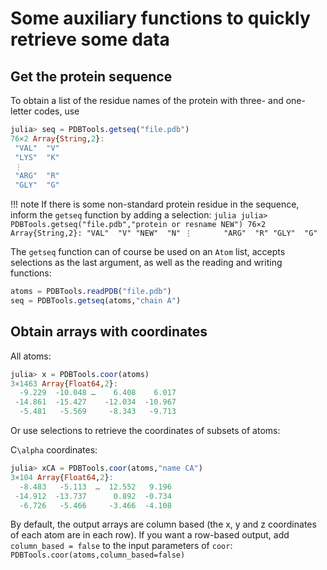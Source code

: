# Some auxiliary functions to quickly retrieve some data 

## Get the protein sequence

To obtain a list of the residue names of the protein with three- and one-letter codes, use
```julia
julia> seq = PDBTools.getseq("file.pdb")
76×2 Array{String,2}:
 "VAL"  "V"
 "LYS"  "K"
 ⋮      
 "ARG"  "R"
 "GLY"  "G"

```

!!! note
    If there is some non-standard protein residue in the sequence,
    inform the `getseq` function by adding a selection:
    ```julia
    julia> PDBTools.getseq("file.pdb","protein or resname NEW")
    76×2 Array{String,2}:
     "VAL"  "V"
     "NEW"  "N"
     ⋮      
     "ARG"  "R"
     "GLY"  "G"
    ```

The `getseq` function can of course be used on an `Atom` list, accepts selections as the
last argument, as well as the reading and writing functions:

```julia
atoms = PDBTools.readPDB("file.pdb")
seq = PDBTools.getseq(atoms,"chain A")

```

## Obtain arrays with coordinates

All atoms:

```julia
julia> x = PDBTools.coor(atoms)
3×1463 Array{Float64,2}:
  -9.229  -10.048 …    6.408    6.017
 -14.861  -15.427    -12.034  -10.967
  -5.481   -5.569     -8.343   -9.713

```

Or use selections to retrieve the coordinates of subsets of atoms:

C``\alpha`` coordinates:

```julia
julia> xCA = PDBTools.coor(atoms,"name CA")
3×104 Array{Float64,2}:
  -8.483   -5.113  …  12.552   9.196 
 -14.912  -13.737      0.892  -0.734 
  -6.726   -5.466     -3.466  -4.108 

```

By default, the output arrays are column based (the x, y and z coordinates of each
atom are in each row). If you want a row-based output, add `column_based = false` to
the input parameters of `coor`: `PDBTools.coor(atoms,column_based=false)`



